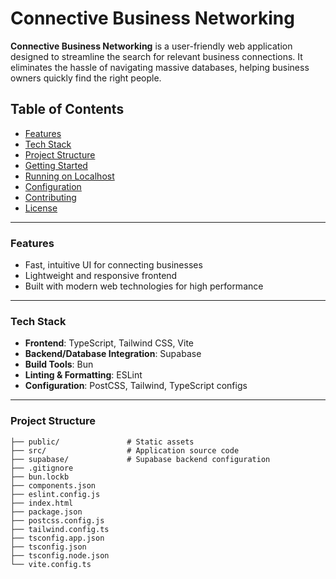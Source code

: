# Connective Business Networking

**Connective Business Networking** is a user-friendly web application designed to streamline the search for relevant business connections. It eliminates the hassle of navigating massive databases, helping business owners quickly find the right people.

## Table of Contents

- [Features](#features)  
- [Tech Stack](#tech-stack)  
- [Project Structure](#project-structure)  
- [Getting Started](#getting-started)  
- [Running on Localhost](#running-on-localhost)  
- [Configuration](#configuration)  
- [Contributing](#contributing)  
- [License](#license)  

---

### Features
- Fast, intuitive UI for connecting businesses  
- Lightweight and responsive frontend  
- Built with modern web technologies for high performance  

---

### Tech Stack

- **Frontend**: TypeScript, Tailwind CSS, Vite  
- **Backend/Database Integration**: Supabase  
- **Build Tools**: Bun  
- **Linting & Formatting**: ESLint  
- **Configuration**: PostCSS, Tailwind, TypeScript configs  

---

### Project Structure

```text
├── public/               # Static assets
├── src/                  # Application source code
├── supabase/             # Supabase backend configuration
├── .gitignore
├── bun.lockb
├── components.json
├── eslint.config.js
├── index.html
├── package.json
├── postcss.config.js
├── tailwind.config.ts
├── tsconfig.app.json
├── tsconfig.json
├── tsconfig.node.json
└── vite.config.ts
